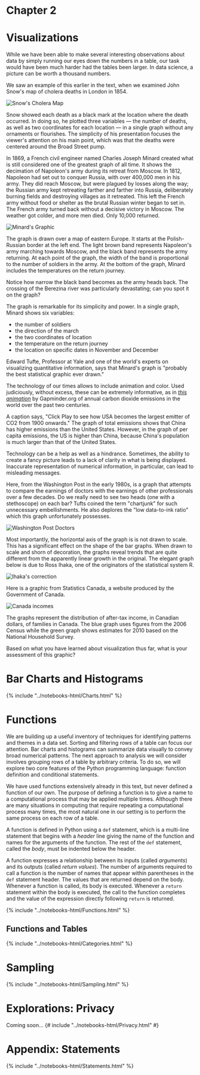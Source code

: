 Chapter 2
=========

Visualizations
==============

While we have been able to make several interesting observations about data by
simply running our eyes down the numbers in a table, our task would have been
much harder had the tables been larger.  In data science, a picture can be
worth a thousand numbers.

We saw an example of this earlier in the text, when we examined John Snow's map
of cholera deaths in London in 1854.

![Snow's Cholera Map](../images/snow_map.jpg)

Snow showed each death as a black mark at the location where the death
occurred. In doing so, he plotted three variables — the number of deaths, as
well as two coordinates for each location — in a single graph without any
ornaments or flourishes. The simplicity of his presentation focuses the
viewer's attention on his main point, which was that the deaths were centered
around the Broad Street pump.

In 1869, a French civil engineer named Charles Joseph Minard created what is
still considered one of the greatest graph of all time. It shows the decimation
of Napoleon's army during its retreat from Moscow. In 1812, Napoleon had set
out to conquer Russia, with over 400,000 men in his army. They did reach
Moscow, but were plagued by losses along the way; the Russian army kept
retreating farther and farther into Russia, deliberately burning fields and
destroying villages as it retreated. This left the French army without food or
shelter as the brutal Russian winter began to set in. The French army turned
back without a decisive victory in Moscow. The weather got colder, and more men
died. Only 10,000 returned.

![Minard's Graphic](../images/minard.png)

The graph is drawn over a map of eastern Europe. It starts at the
Polish-Russian border at the left end. The light brown band represents
Napoleon's army marching towards Moscow, and the black band represents the army
returning. At each point of the graph, the width of the band is proportional to
the number of soldiers in the army. At the bottom of the graph, Minard includes
the temperatures on the return journey.

Notice how narrow the black band becomes as the army heads back. The crossing
of the Berezina river was particularly devastating; can you spot it on the
graph?

The graph is remarkable for its simplicity and power. In a single graph, Minard
shows six variables:

* the number of soldiers
* the direction of the march
* the two coordinates of location
* the temperature on the return journey
* the location on specific dates in November and December

Edward Tufte, Professor at Yale and one of the world's experts on visualizing
quantitative information, says that Minard's graph is "probably the best
statistical graphic ever drawn."

The technology of our times allows to include animation and color. Used
judiciously, without excess, these can be extremely informative, as in [*this
animation*](http://goo.gl/Oe2oqC) by Gapminder.org of annual carbon dioxide
emissions in the world over the past two centuries.

A caption says, "Click Play to see how USA becomes the largest emitter of CO2
from 1900 onwards." The graph of total emissions shows that China has higher
emissions than the United States. However, in the graph of per capita
emissions, the US is higher than China, because China's population is much
larger than that of the United States.

Technology can be a help as well as a hindrance. Sometimes, the ability to
create a fancy picture leads to a lack of clarity in what is being displayed.
Inaccurate representation of numerical information, in particular, can lead to
misleading messages.

Here, from the Washington Post in the early 1980s, is a graph that attempts to
compare the earnings of doctors with the earnings of other professionals over a
few decades. Do we really need to see two heads (one with a stethoscope) on
each bar? Tufts coined the term "chartjunk" for such unnecessary
embellishments. He also deplores the "low data-to-ink ratio" which this graph
unfortunately possesses.

![Washington Post Doctors](../images/post_bad_graph.png)

Most importantly, the horizontal axis of the graph is is not drawn to scale.
This has a significant effect on the shape of the bar graphs. When drawn to
scale and shorn of decoration, the graphs reveal trends that are quite
different from the apparently linear growth in the original. The elegant graph
below is due to Ross Ihaka, one of the originators of the statistical system R.

![Ihaka's correction](../images/ihaka_fixed_post_graph.png)

Here is a graphic from Statistics Canada, a website produced by the Government
of Canada.

![Canada incomes](../images/canada_incomes.png)

The graphs represent the distribution of after-tax income, in Canadian dollars,
of families in Canada. The blue graph uses figures from the 2006 Census while
the green graph shows estimates for 2010 based on the National Household
Survey.

Based on what you have learned about visualization thus far, what is your
assessment of this graphic?

Bar Charts and Histograms
=========================

{% include "../notebooks-html/Charts.html" %}

Functions
=========

We are building up a useful inventory of techniques for identifying patterns
and themes in a data set. Sorting and filtering rows of a table can focus our
attention. Bar charts and histograms can summarize data visually to convey
broad numerical patterns. The next approach to analysis we will consider
involves grouping rows of a table by arbitrary criteria. To do so, we will
explore two core features of the Python programming language: function
definition and conditional statements.

We have used functions extensively already in this text, but never defined a
function of our own. The purpose of defining a function is to give a name to a
computational process that may be applied multiple times. Although there are
many situations in computing that require repeating a computational process
many times, the most natural one in our setting is to perform the same process
on each row of a table.

A function is defined in Python using a `def` statement, which is a multi-line
statement that begins with a *header* line giving the name of the function and
names for the arguments of the function. The rest of the `def` statement,
called the *body*, must be indented below the header.

A function expresses a relationship between its inputs (called *arguments*) and
its outputs (called *return values*). The number of arguments required to call
a function is the number of names that appear within parentheses in the `def`
statement header. The values that are returned depend on the body. Whenever a
function is called, its body is executed. Whenever a `return` statement within
the body is executed, the call to the function completes and the value of the
expression directly following `return` is returned.

{% include "../notebooks-html/Functions.html" %}

Functions and Tables
--------------------

{% include "../notebooks-html/Categories.html" %}

Sampling
========

{% include "../notebooks-html/Sampling.html" %}

Explorations: Privacy
=====================

Coming soon...
{# include "../notebooks-html/Privacy.html" #}

Appendix: Statements
====================

{% include "../notebooks-html/Statements.html" %}
